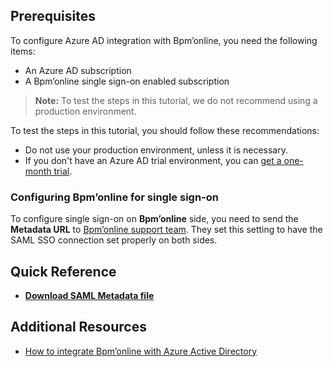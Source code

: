 ## Prerequisites

To configure Azure AD integration with Bpm’online, you need the following items:

- An Azure AD subscription
- A Bpm’online single sign-on enabled subscription

> **Note:**
> To test the steps in this tutorial, we do not recommend using a production environment.

To test the steps in this tutorial, you should follow these recommendations:

- Do not use your production environment, unless it is necessary.
- If you don't have an Azure AD trial environment, you can [get a one-month trial](https://azure.microsoft.com/pricing/free-trial/).

### Configuring Bpm’online for single sign-on

To configure single sign-on on **Bpm’online** side, you need to send the **Metadata URL** to [Bpm’online support team](mailto:support@bpmonline.com). They set this setting to have the SAML SSO connection set properly on both sides.

## Quick Reference

* **[Download SAML Metadata file](%metadata:metadataDownloadUrl%)**

## Additional Resources

* [How to integrate Bpm’online with Azure Active Directory](https://docs.microsoft.com/azure/active-directory/active-directory-saas-bpmonline-tutorial)
